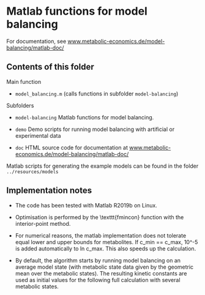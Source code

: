 Matlab functions for model balancing
====================================

For documentation, see www.metabolic-economics.de/model-balancing/matlab-doc/

## Contents of this folder

Main function

* `model_balancing.m` (calls functions in subfolder `model-balancing`)

Subfolders

* `model-balancing` Matlab functions for model balancing. 

* `demo` Demo scripts for running model balancing with artificial or experimental data

* `doc` HTML source code for documentation at www.metabolic-economics.de/model-balancing/matlab-doc/

Matlab scripts for generating the example models can be found in the folder `../resources/models`

## Implementation notes

* The code has been tested with Matlab R2019b on Linux.

* Optimisation is performed by the \texttt{fmincon} function with the interior-point method.

* For numerical reasons, the matlab implementation does not tolerate equal lower and upper bounds for metabolites. If c_min == c_max,  10^-5 is added automatically to ln c_max. This also speeds up the calculation.

* By default, the algorithm starts by running model balancing on an average model state (with metabolic state data given by the geometric mean over the metabolic states). The resulting kinetic constants are used as initial values for the following full calculation with several metabolic states.